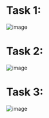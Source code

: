 # Task 1:
![image](https://github.com/user-attachments/assets/f8583060-72d8-46f4-9b35-3bdb320b02c7)

# Task 2:
![image](https://github.com/user-attachments/assets/59070b1f-f138-4782-a45a-fed12d9ff7eb)

# Task 3:
![image](https://github.com/user-attachments/assets/0e538f1c-2d1f-488a-8f5d-19722759ad5d)

